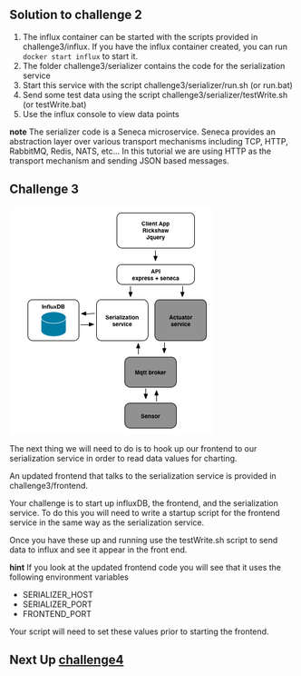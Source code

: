 ## Solution to challenge 2

1. The influx container can be started with the scripts provided in challenge3/influx.  If you have the influx container created, you can run `docker start influx` to start it.
2. The folder challenge3/serializer contains the code for the serialization service
3. Start this service with the script challenge3/serializer/run.sh (or run.bat)
4. Send some test data using the script challenge3/serializer/testWrite.sh (or testWrite.bat)
5. Use the influx console to view data points

__note__ The serializer code is a Seneca microservice. Seneca provides an abstraction layer over various transport mechanisms including TCP, HTTP, RabbitMQ, Redis, NATS, etc... In this tutorial we are using HTTP as the transport mechanism and sending JSON based messages.

## Challenge 3
![image](../images/challenge3.png)

The next thing we will need to do is to hook up our frontend to our serialization service in order to read data values for charting.

An updated frontend that talks to the serialization service is provided in challenge3/frontend.

Your challenge is to start up influxDB, the frontend, and the serialization service. To do this you will need to write a startup script for the frontend service in the same way as the serialization service.

Once you have these up and running use the testWrite.sh script to send data to influx and see it appear in the front end.

__hint__ If you look at the updated frontend code you will see that it uses the following environment variables

* SERIALIZER_HOST
* SERIALIZER_PORT
* FRONTEND_PORT

Your script will need to set these values prior to starting the frontend.

## Next Up [challenge4](../challenge4/README.md)
